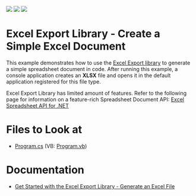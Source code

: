 <!-- default badges list -->
![](https://img.shields.io/endpoint?url=https://codecentral.devexpress.com/api/v1/VersionRange/128613345/22.2.3%2B)
[![](https://img.shields.io/badge/Open_in_DevExpress_Support_Center-FF7200?style=flat-square&logo=DevExpress&logoColor=white)](https://supportcenter.devexpress.com/ticket/details/T242354)
[![](https://img.shields.io/badge/📖_How_to_use_DevExpress_Examples-e9f6fc?style=flat-square)](https://docs.devexpress.com/GeneralInformation/403183)
<!-- default badges end -->

# Excel Export Library - Create a Simple Excel Document

This example demonstrates how to use the [Excel Export library](https://docs.devexpress.com/OfficeFileAPI/114031/excel-export-library) to generate a simple spreadsheet document in code. After running this example, a console application creates an <strong>XLSX</strong> file and opens it in the default application registered for this file type.

Excel Export Library has limited amount of features. Refer to the following page for information on a feature-rich Spreadsheet Document API: [Excel Spreadsheet API for .NET](https://www.devexpress.com/products/net/office-file-api/spreadsheet/)
# Files to Look at

* [Program.cs](./CS/XLExportExamples/Program.cs) (VB: [Program.vb](./VB/XLExportExamples/Program.vb))

# Documentation

* [Get Started with the Excel Export Library - Generate an Excel File](https://docs.devexpress.com/OfficeFileAPI/114032/excel-export-library/getting-started)

